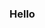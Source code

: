 ### Hello

<!--
**AQ1011/AQ1011** is a ✨ _special_ ✨ repository because its `README.md` (this file) appears on your GitHub profile.

 # Wooosp
![Anurag's GitHub stats](https://github-readme-stats.vercel.app/api?username=AQ1011&show_icons=true&theme=radical)
